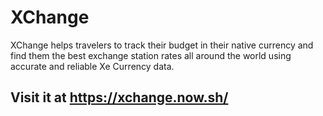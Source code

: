 # XChange
XChange helps travelers to track their budget in their native currency and find them the best exchange station rates all around the world using accurate and reliable Xe Currency data.

## Visit it at https://xchange.now.sh/